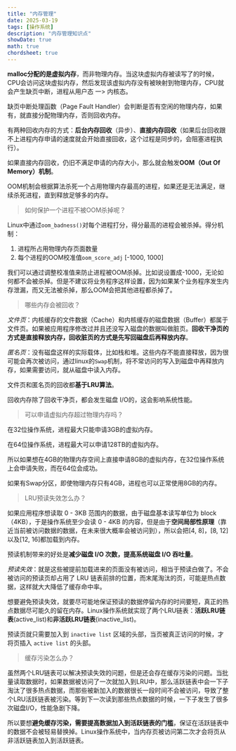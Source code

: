 ```yaml
---
title: "内存管理"
date: 2025-03-19
tags: [操作系统]
description: "内存管理知识点"
showDate: true
math: true
chordsheet: true
---
```








**malloc分配的是虚拟内存**，而非物理内存。当这块虚拟内存被读写了的时候，CPU会访问这块虚拟内存，然后发现该虚拟内存没有被映射到物理内存，CPU就会产生缺页中断，进程从用户态 一> 内核态。

缺页中断处理函数（Page Fault Handler）会判断是否有空闲的物理内存，如果有，就直接分配物理内存，否则回收内存。

有两种回收内存的方式：**后台内存回收**（异步）、**直接内存回收**（如果后台回收跟不上进程内存申请的速度就会开始直接回收，这个过程是同步的，会阻塞进程执行）。

如果直接内存回收，仍旧不满足申请的内存大小，那么就会触发**OOM（Out Of Memory）机制**。

OOM机制会根据算法杀死一个占用物理内存最高的进程，如果还是无法满足，继续杀死进程，直到释放足够多的内存。

> 如何保护一个进程不被OOM杀掉呢？

Linux中通过`oom_badness()`对每个进程打分，得分最高的进程会被杀掉。得分机制：

1. 进程所占用物理内存页面数量
2. 每个进程的OOM校准值`oom_score_adj` [-1000, 1000]

我们可以通过调整校准值来防止进程被OOM杀掉。比如说设置成-1000，无论如何都不会被杀掉。但是不建议将业务程序这样设置，因为如果某个业务程序发生内存泄漏，而又无法被杀掉，那么OOM会把其他进程都杀掉了。



> 哪些内存会被回收？

*文件页*：内核缓存的文件数据（Cache）和内核缓存的磁盘数据（Buffer）都属于文件页。如果被应用程序修改过并且还没写入磁盘的数据叫做脏页。**回收干净页的方式是直接释放内存，回收脏页的方式是先写回磁盘后再释放内存**。

*匿名页*：没有磁盘这样的实际载体，比如栈和堆。这些内存不能直接释放，因为很可能会再次被访问，通过linux的`Swap`机制，将不常访问的写入到磁盘中再释放内存，如果需要访问，就从磁盘中读入内存。

文件页和匿名页的回收都**基于LRU算法**。

回收内存除了回收干净页，都会发生磁盘 I/O的，这会影响系统性能。



> 可以申请虚拟内存超过物理内存吗？

在32位操作系统，进程最大只能申请3GB的虚拟内存。

在64位操作系统，进程最大可以申请128TB的虚拟内存。

所以如果想在4GB的物理内存空间上直接申请8GB的虚拟内存，在32位操作系统上会申请失败，而在64位会成功。

如果有Swap分区，即使物理内存只有4GB，进程也可以正常使用8GB的内存。



> LRU预读失效怎么办？

如果应用程序想读取 0 - 3KB 范围内的数据，由于磁盘基本读写单位为 block（4KB），于是操作系统至少会读 0 - 4KB 的内容，但是由于**空间局部性原理**（靠近当前被访问数据的数据，在未来很大概率会被访问到），所以会把[4, 8]，[8, 12]以及[12, 16]都加载到内存。

预读机制带来的好处是**减少磁盘 I/O 次数，提高系统磁盘 I/O 吞吐量**。

*预读失效*：就是这些被提前加载进来的页面没有被访问，相当于预读白做了。不会被访问的预读页却占用了 LRU 链表前排的位置，而末尾淘汰的页，可能是热点数据，这样就大大降低了缓存命中率。

想要避免预读失效，就要尽可能地保证预读的数据停留内存的时间要短，真正的热点数据尽可能久的留在内存。Linux操作系统就实现了两个LRU链表：**活跃LRU链表**(active_list)和**非活跃LRU链表**(inactive_list)。

预读页就只需要加入到 `inactive list` 区域的头部，当页被真正访问的时候，才将页插入 `active list` 的头部。



> 缓存污染怎么办？

虽然两个LRU链表可以解决预读失效的问题，但是还会存在缓存污染的问题。当批量读取数据时，如果数据被访问了一次就加入到LRU中，那么活跃链表中会一下子淘汰了很多热点数据，而那些被新加入的数据很长一段时间不会被访问，导致了整个LRU活跃链表被污染。等到下一次读到那些热点数据的时候，一下子发生了很多次磁盘I/O，性能急剧下降。

所以要想**避免缓存污染，需要提高数据加入到活跃链表的门槛**，保证在活跃链表中的数据不会被轻易替换掉。Linux操作系统中，当内存页被访问第二次才会将页从非活跃链表加入到活跃链表。